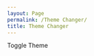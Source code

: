 ```yaml
---
layout: Page
permalink: /Theme Changer/
title: Theme Changer
---
```


Toggle Theme <script> const toggleButton = document.querySelector('#theme-toggle'); const themeLink = document.querySelector('#theme-link'); toggleButton.addEventListener('click', () => { if (themeLink.getAttribute('href') === '../assets/css/dark-mode.css') { themeLink.setAttribute('href', '../assets/css/light-mode1.css'); } else { themeLink.setAttribute('href', '../assets/css/dark-mode.css'); } }); </script>